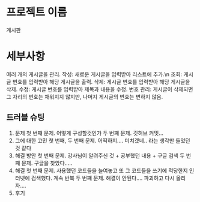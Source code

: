 # 프로젝트 이름
게시판

# 세부사항
여러 개의 게시글을 관리.
작성: 새로운 게시글을 입력받아 리스트에 추가.\n
조회: 게시글 번호를 입력받아 해당 게시글을 출력.
삭제: 게시글 번호를 입력받아 해당 게시글을 삭제.
수정: 게시글 번호를 입력받아 제목과 내용을 수정.
번호 관리: 게시글이 삭제되면 그 자리의 번호는 채워지지 않지만, 나머지 게시글의 번호는 변하지 않음.

## 트러블 슈팅
1. 문제
   첫 번째 문제. 어떻게 구성할것인가
   두 번째 문제. 깃허브 커밋...
3. 그에 대한 고민
  첫 번째, 두 번째 문제. 어떡하지.... 미치겠네.. 라는 생각만 들었던 것 같다
5. 해결 방안
    첫 번째 문제. 강사님이 알려주신 것 + 공부했던 내용 + 구글 검색
    두 번째 문제. 구글을 찾았다..... 
7. 해결
    첫 번째 문제. 사용했던 코드들을 늘여놓고 또 그 코드들을 쓰기에 적당한지 인터넷에 검색했다. 계속 반복
    두 번째 문제. 해결이 안된다.... 파괴하고 다시 올리자....
9. 후기
